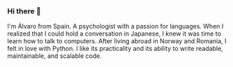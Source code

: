 ### Hi there 👋
I'm Álvaro from Spain. A psychologist with a passion for languages. When I realized that I could hold a conversation in Japanese, I knew it was time to learn how to talk
to computers. After living abroad in Norway and Romania, I felt in love with Python. I like its practicality and its ability to write readable, maintainable, and scalable code.

<!--
**alvaroaguadod/alvaroaguadod** is a ✨ _special_ ✨ repository because its `README.md` (this file) appears on your GitHub profile.

Here are some ideas to get you started:

- 🔭 I’m currently working on ...
- 🌱 I’m currently learning ...
- 👯 I’m looking to collaborate on ...
- 🤔 I’m looking for help with ...
- 💬 Ask me about ...
- 📫 How to reach me: ...
- 😄 Pronouns: ...
- ⚡ Fun fact: ...
-->
